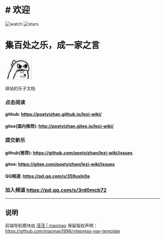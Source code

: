 # # 欢迎
![watch](https://badgen.net/github/watchers/postyizhan/Lezi-Wiki)
![stars](https://badgen.net/github/stars/postyizhan/Lezi-Wiki)

# 集百处之乐，成一家之言
![](/docs/public/README_logo.jpg#pic_center)

驿站的乐子文档

### 点击阅读
#### github: https://postyizhan.github.io/lezi-wiki/
#### gitee(国内推荐): http://postyizhan.gitee.io/lezi-wiki/

### 提交新乐
#### github(推荐): https://github.com/postyizhan/lezi-wiki/issues
#### gitee: https://gitee.com/postyizhan/lezi-wiki/issues
#### QQ频道: https://pd.qq.com/s/359uxln0a

### 加入频道 https://pd.qq.com/s/3rd0mcb72

---

## 说明

前端导航模块由 [茂茂 | maomao](https://github.com/maomao1996)
保留版权声明：<https://github.com/maomao1996/vitepress-nav-template>

